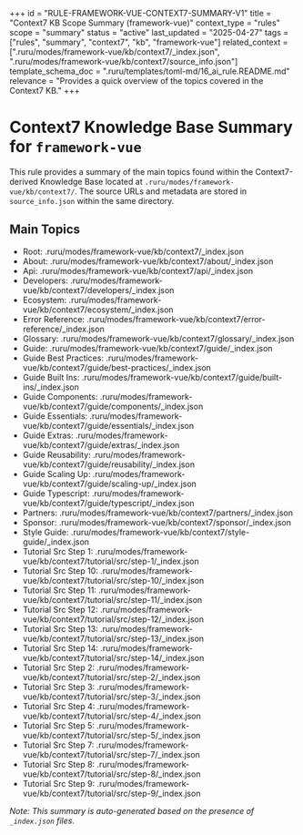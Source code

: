 +++
id = "RULE-FRAMEWORK-VUE-CONTEXT7-SUMMARY-V1"
title = "Context7 KB Scope Summary (framework-vue)"
context_type = "rules"
scope = "summary"
status = "active"
last_updated = "2025-04-27"
tags = ["rules", "summary", "context7", "kb", "framework-vue"]
related_context = [".ruru/modes/framework-vue/kb/context7/_index.json", ".ruru/modes/framework-vue/kb/context7/source_info.json"]
template_schema_doc = ".ruru/templates/toml-md/16_ai_rule.README.md"
relevance = "Provides a quick overview of the topics covered in the Context7 KB."
+++

# Context7 Knowledge Base Summary for `framework-vue`

This rule provides a summary of the main topics found within the Context7-derived Knowledge Base located at `.ruru/modes/framework-vue/kb/context7/`. The source URLs and metadata are stored in `source_info.json` within the same directory.

## Main Topics

*   Root: .ruru/modes/framework-vue/kb/context7/_index.json
*   About: .ruru/modes/framework-vue/kb/context7/about/_index.json
*   Api: .ruru/modes/framework-vue/kb/context7/api/_index.json
*   Developers: .ruru/modes/framework-vue/kb/context7/developers/_index.json
*   Ecosystem: .ruru/modes/framework-vue/kb/context7/ecosystem/_index.json
*   Error Reference: .ruru/modes/framework-vue/kb/context7/error-reference/_index.json
*   Glossary: .ruru/modes/framework-vue/kb/context7/glossary/_index.json
*   Guide: .ruru/modes/framework-vue/kb/context7/guide/_index.json
*   Guide Best Practices: .ruru/modes/framework-vue/kb/context7/guide/best-practices/_index.json
*   Guide Built Ins: .ruru/modes/framework-vue/kb/context7/guide/built-ins/_index.json
*   Guide Components: .ruru/modes/framework-vue/kb/context7/guide/components/_index.json
*   Guide Essentials: .ruru/modes/framework-vue/kb/context7/guide/essentials/_index.json
*   Guide Extras: .ruru/modes/framework-vue/kb/context7/guide/extras/_index.json
*   Guide Reusability: .ruru/modes/framework-vue/kb/context7/guide/reusability/_index.json
*   Guide Scaling Up: .ruru/modes/framework-vue/kb/context7/guide/scaling-up/_index.json
*   Guide Typescript: .ruru/modes/framework-vue/kb/context7/guide/typescript/_index.json
*   Partners: .ruru/modes/framework-vue/kb/context7/partners/_index.json
*   Sponsor: .ruru/modes/framework-vue/kb/context7/sponsor/_index.json
*   Style Guide: .ruru/modes/framework-vue/kb/context7/style-guide/_index.json
*   Tutorial Src Step 1: .ruru/modes/framework-vue/kb/context7/tutorial/src/step-1/_index.json
*   Tutorial Src Step 10: .ruru/modes/framework-vue/kb/context7/tutorial/src/step-10/_index.json
*   Tutorial Src Step 11: .ruru/modes/framework-vue/kb/context7/tutorial/src/step-11/_index.json
*   Tutorial Src Step 12: .ruru/modes/framework-vue/kb/context7/tutorial/src/step-12/_index.json
*   Tutorial Src Step 13: .ruru/modes/framework-vue/kb/context7/tutorial/src/step-13/_index.json
*   Tutorial Src Step 14: .ruru/modes/framework-vue/kb/context7/tutorial/src/step-14/_index.json
*   Tutorial Src Step 2: .ruru/modes/framework-vue/kb/context7/tutorial/src/step-2/_index.json
*   Tutorial Src Step 3: .ruru/modes/framework-vue/kb/context7/tutorial/src/step-3/_index.json
*   Tutorial Src Step 4: .ruru/modes/framework-vue/kb/context7/tutorial/src/step-4/_index.json
*   Tutorial Src Step 5: .ruru/modes/framework-vue/kb/context7/tutorial/src/step-5/_index.json
*   Tutorial Src Step 7: .ruru/modes/framework-vue/kb/context7/tutorial/src/step-7/_index.json
*   Tutorial Src Step 8: .ruru/modes/framework-vue/kb/context7/tutorial/src/step-8/_index.json
*   Tutorial Src Step 9: .ruru/modes/framework-vue/kb/context7/tutorial/src/step-9/_index.json

*Note: This summary is auto-generated based on the presence of `_index.json` files.*

